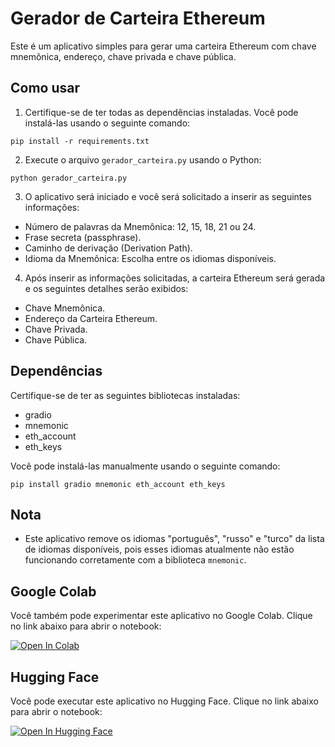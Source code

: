 # Gerador de Carteira Ethereum

Este é um aplicativo simples para gerar uma carteira Ethereum com chave mnemônica, endereço, chave privada e chave pública.

## Como usar

1. Certifique-se de ter todas as dependências instaladas. Você pode instalá-las usando o seguinte comando:
   
```
pip install -r requirements.txt
``` 
2. Execute o arquivo `gerador_carteira.py` usando o Python:

```
python gerador_carteira.py
```

3. O aplicativo será iniciado e você será solicitado a inserir as seguintes informações:
- Número de palavras da Mnemônica: 12, 15, 18, 21 ou 24.
- Frase secreta (passphrase).
- Caminho de derivação (Derivation Path).
- Idioma da Mnemônica: Escolha entre os idiomas disponíveis.

4. Após inserir as informações solicitadas, a carteira Ethereum será gerada e os seguintes detalhes serão exibidos:
- Chave Mnemônica.
- Endereço da Carteira Ethereum.
- Chave Privada.
- Chave Pública.

## Dependências

Certifique-se de ter as seguintes bibliotecas instaladas:
- gradio
- mnemonic
- eth_account
- eth_keys

Você pode instalá-las manualmente usando o seguinte comando:

```
pip install gradio mnemonic eth_account eth_keys
```

## Nota

- Este aplicativo remove os idiomas "português", "russo" e "turco" da lista de idiomas disponíveis, pois esses idiomas atualmente não estão funcionando corretamente com a biblioteca `mnemonic`.

## Google Colab

Você também pode experimentar este aplicativo no Google Colab. Clique no link abaixo para abrir o notebook:

[![Open In Colab](https://bit.ly/google-colab-shields-io)](https://colab.research.google.com/drive/1PYu6ExtXDrAotb4-CISlWQb_OR6aI2tY?usp=sharing)

## Hugging Face

Você pode executar este aplicativo no Hugging Face. Clique no link abaixo para abrir o notebook:

[![Open In Hugging Face](https://bit.ly/hugging-face-shields-io)](https://huggingface.co/spaces/luisotaviopilotto/ETHWalletCreate)